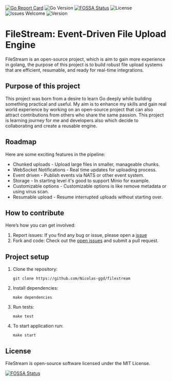 [![Go Report Card](https://goreportcard.com/badge/github.com/Nicolas-ggd/filestream)](https://goreportcard.com/report/github.com/Nicolas-ggd/filestream)
![Go Version](https://img.shields.io/github/go-mod/go-version/Nicolas-ggd/filestream)
[![FOSSA Status](https://app.fossa.com/api/projects/git%2Bgithub.com%2FNicolas-ggd%2Ffilestream.svg?type=shield&issueType=license)](https://app.fossa.com/projects/git%2Bgithub.com%2FNicolas-ggd%2Ffilestream?ref=badge_shield&issueType=license)
![License](https://img.shields.io/github/license/Nicolas-ggd/filestream)
![Issues Welcome](https://img.shields.io/badge/contributions-welcome-brightgreen.svg?style=flat)
![Version](https://img.shields.io/github/v/release/Nicolas-ggd/filestream)

# FileStream: Event-Driven File Upload Engine

FileStream is an open-source project, which is aim to gain more experience in golang, the purpose of this project is to build robust file upload systems that are efficient, resumable, and ready for real-time integrations.

## Purpose of this project

This project was born from a desire to learn Go deeply while building something practical and useful. My aim is to enhance my skills and gain real world experience by working on an open-source project that can also attract contributions from others who share the same passion. This project is learning journey for me and developers also which decide to collaborating and create a reusable engine.

## Roadmap

Here are some exciting features in the pipeline:
- Chunked uploads - Upload large files in smaller, manageable chunks.
- WebSocket Notifications - Real time updates for uploading process.
- Event driven - Publish events via NATS or other event system.
- Storage - In starting level it's good to support Minio for example.
- Customizable options - Customizable options is like remove metadata or using virus scan.
- Resumable upload - Resume interrupted uploads without starting over.

## How to contribute

Here’s how you can get involved:
1. Report issues: If you find any bug or issue, please open a [issue](https://github.com/Nicolas-ggd/filestream/issues)
2. Fork and code: Check out the [open issues](https://github.com/Nicolas-ggd/filestream/pulls) and submit a pull request.

## Project setup

1. Clone the repository:
    ```
    git clone https://github.com/Nicolas-ggd/filestream
    ```
2. Install dependencies:
    ```
   make dependencies
   ```
3. Run tests:
    ```
   make test
   ```
4. To start application run:
   ```
   make start
   ```
   
## License
FileStream is open-source software licensed under the MIT License.

[![FOSSA Status](https://app.fossa.com/api/projects/git%2Bgithub.com%2FNicolas-ggd%2Ffilestream.svg?type=large)](https://app.fossa.com/projects/git%2Bgithub.com%2FNicolas-ggd%2Ffilestream?ref=badge_large)